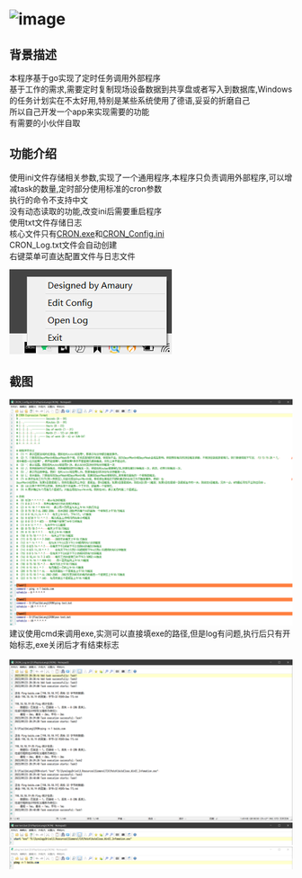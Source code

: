 # ![image](https://github.com/Amaury-GitHub/CRON/blob/main/CRON/logo.ico)
## 背景描述
本程序基于go实现了定时任务调用外部程序</br>
基于工作的需求,需要定时复制现场设备数据到共享盘或者写入到数据库,Windows的任务计划实在不太好用,特别是某些系统使用了德语,妥妥的折磨自己</br>
所以自己开发一个app来实现需要的功能</br>
有需要的小伙伴自取</br>

## 功能介绍
使用ini文件存储相关参数,实现了一个通用程序,本程序只负责调用外部程序,可以增减task的数量,定时部分使用标准的cron参数</br>
执行的命令不支持中文</br>
没有动态读取的功能,改变ini后需要重启程序</br>
使用txt文件存储日志</br>
核心文件只有[CRON.exe](https://github.com/Amaury-GitHub/CRON/blob/main/CRON/CRON.exe)和[CRON_Config.ini](https://github.com/Amaury-GitHub/CRON/blob/main/CRON/CRON_Config.ini)</br>
CRON_Log.txt文件会自动创建</br>
右键菜单可直达配置文件与日志文件</br>

![image](https://github.com/Amaury-GitHub/CRON/blob/main/README_IMG/IMG1.png)<br>
## 截图
![image](https://github.com/Amaury-GitHub/CRON/blob/main/README_IMG/IMG2.png)<br>
建议使用cmd来调用exe,实测可以直接填exe的路径,但是log有问题,执行后只有开始标志,exe关闭后才有结束标志</br></br>
![image](https://github.com/Amaury-GitHub/CRON/blob/main/README_IMG/IMG3.png)<br>
![image](https://github.com/Amaury-GitHub/CRON/blob/main/README_IMG/IMG4.png)<br>
![image](https://github.com/Amaury-GitHub/CRON/blob/main/README_IMG/IMG5.png)<br>
